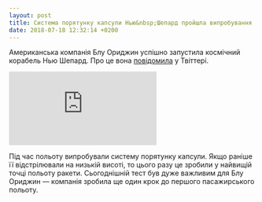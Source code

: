 ```yaml
---
layout: post
title: Система порятунку капсули Нью&nbsp;Шепард пройшла випробування
date: 2018-07-18 12:32:14 +0200
---
```


Американська компанія Блу Ориджин успішно запустила космічний корабель Нью Шепард. Про це вона [повідомила](https://twitter.com/blueorigin/status/1019603442824724480) у Твіттері. 

<div class='embed-container-16-9'>
  <iframe src='https://www.youtube.com/embed/aFY_0vIIzQE' frameborder='0' allowfullscreen>
  </iframe>
</div>


Під час польоту випробували систему порятунку капсули. Якщо раніше її відстрілювали на низькій висоті, то цього разу це зробили у найвищій точці польоту ракети. Сьогоднішній тест був дуже важливим для Блу Ориджин — компанія зробила ще один крок до першого пасажирського польоту.
